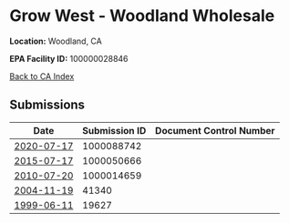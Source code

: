 # Grow West - Woodland Wholesale

**Location:** Woodland, CA

**EPA Facility ID:** 100000028846

[Back to CA Index](../../index.md)

## Submissions

| Date | Submission ID | Document Control Number |
|------|--------------|-------------------------|
| [2020-07-17](submissions/1000088742.md) | 1000088742 |  |
| [2015-07-17](submissions/1000050666.md) | 1000050666 |  |
| [2010-07-20](submissions/1000014659.md) | 1000014659 |  |
| [2004-11-19](submissions/41340.md) | 41340 |  |
| [1999-06-11](submissions/19627.md) | 19627 |  |
